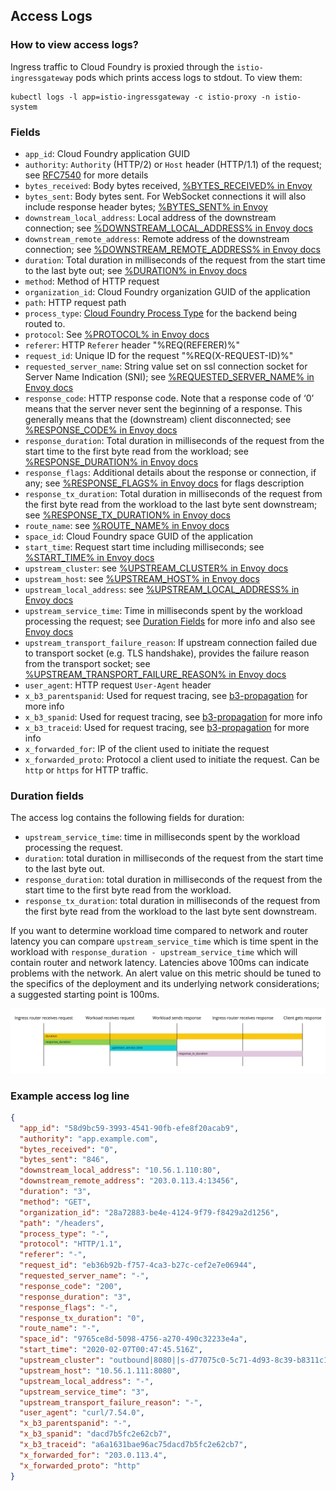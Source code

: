 ## Access Logs

### How to view access logs?

Ingress traffic to Cloud Foundry is proxied through the `istio-ingressgateway` pods which prints access logs to stdout. To view them:

```
kubectl logs -l app=istio-ingressgateway -c istio-proxy -n istio-system
```


### Fields

* `app_id`: Cloud Foundry application GUID
* `authority`: `Authority` (HTTP/2) or `Host` header (HTTP/1.1) of the request; see [RFC7540](https://tools.ietf.org/html/rfc7540#section-8.1.2.3) for more details
* `bytes_received`: Body bytes received, [%BYTES_RECEIVED% in Envoy](https://www.envoyproxy.io/docs/envoy/latest/configuration/observability/access_log.html?highlight=BYTES_RECEIVED)
* `bytes_sent`: Body bytes sent. For WebSocket connections it will also include response header bytes; [%BYTES_SENT% in Envoy](https://www.envoyproxy.io/docs/envoy/latest/configuration/observability/access_log.html?highlight=BYTES_SENT)
* `downstream_local_address`: Local address of the downstream connection; see [%DOWNSTREAM_LOCAL_ADDRESS% in Envoy docs](https://www.envoyproxy.io/docs/envoy/latest/configuration/observability/access_log.html?highlight=DOWNSTREAM_LOCAL_ADDRESS)
* `downstream_remote_address`: Remote address of the downstream connection; see [%DOWNSTREAM_REMOTE_ADDRESS% in Envoy docs](https://www.envoyproxy.io/docs/envoy/latest/configuration/observability/access_log.html?highlight=DOWNSTREAM_REMOTE_ADDRESS)
* `duration`: Total duration in milliseconds of the request from the start time to the last byte out; see [%DURATION% in Envoy docs](https://www.envoyproxy.io/docs/envoy/latest/configuration/observability/access_log.html?highlight=DURATION)
* `method`: Method of HTTP request
* `organization_id`:  Cloud Foundry organization GUID of the application
* `path`: HTTP request path
* `process_type`: [Cloud Foundry Process Type](https://v3-apidocs.cloudfoundry.org/version/3.80.0/index.html#processes) for the backend being routed to.
* `protocol`: See [%PROTOCOL% in Envoy docs](https://www.envoyproxy.io/docs/envoy/latest/configuration/observability/access_log.html?highlight=PROTOCOL)
* `referer`: HTTP `Referer` header "%REQ(REFERER)%"
* `request_id`: Unique ID for the request "%REQ(X-REQUEST-ID)%"
* `requested_server_name`: String value set on ssl connection socket for Server Name Indication (SNI); see [%REQUESTED_SERVER_NAME% in Envoy docs](https://www.envoyproxy.io/docs/envoy/latest/configuration/observability/access_log.html?highlight=REQUESTED_SERVER_NAME)
* `response_code`: HTTP response code. Note that a response code of ‘0’ means that the server never sent the beginning of a response. This generally means that the (downstream) client disconnected; see [%RESPONSE_CODE% in Envoy docs](https://www.envoyproxy.io/docs/envoy/latest/configuration/observability/access_log.html?highlight=RESPONSE_CODE)
* `response_duration`: Total duration in milliseconds of the request from the start time to the first byte read from the workload; see [%RESPONSE_DURATION% in Envoy docs](https://www.envoyproxy.io/docs/envoy/latest/configuration/observability/access_log.html?highlight=RESPONSE_DURATION)
* `response_flags`: Additional details about the response or connection, if any; see [%RESPONSE_FLAGS% in Envoy docs](https://www.envoyproxy.io/docs/envoy/latest/configuration/observability/access_log.html?highlight=RESPONSE_FLAGS) for flags description
* `response_tx_duration`: Total duration in milliseconds of the request from the first byte read from the workload to the last byte sent downstream; see [%RESPONSE_TX_DURATION% in Envoy docs](https://www.envoyproxy.io/docs/envoy/latest/configuration/observability/access_log.html?highlight=RESPONSE_TX_DURATION)
* `route_name`: see [%ROUTE_NAME% in Envoy docs](https://www.envoyproxy.io/docs/envoy/latest/configuration/observability/access_log.html?highlight=ROUTE_NAME)
* `space_id`: Cloud Foundry space GUID of the application
* `start_time`: Request start time including milliseconds; see [%START_TIME% in Envoy docs](https://www.envoyproxy.io/docs/envoy/latest/configuration/observability/access_log.html?highlight=START_TIME)
* `upstream_cluster`: see [%UPSTREAM_CLUSTER% in Envoy docs](https://www.envoyproxy.io/docs/envoy/latest/configuration/observability/access_log.html?highlight=UPSTREAM_CLUSTER)
* `upstream_host`: see [%UPSTREAM_HOST% in Envoy docs](https://www.envoyproxy.io/docs/envoy/latest/configuration/observability/access_log.html?highlight=UPSTREAM_HOST)
* `upstream_local_address`: see [%UPSTREAM_LOCAL_ADDRESS% in Envoy docs](https://www.envoyproxy.io/docs/envoy/latest/configuration/observability/access_log.html?highlight=UPSTREAM_LOCAL_ADDRESS)
* `upstream_service_time`: Time in milliseconds spent by the workload processing the request; see [Duration Fields](#duration-fields) for more info and also see [Envoy docs](https://www.envoyproxy.io/docs/envoy/latest/configuration/http/http_filters/router_filter#x-envoy-upstream-service-time)
* `upstream_transport_failure_reason`: If upstream connection failed due to transport socket (e.g. TLS handshake), provides the failure reason from the transport socket; see [%UPSTREAM_TRANSPORT_FAILURE_REASON% in Envoy docs](https://www.envoyproxy.io/docs/envoy/latest/configuration/observability/access_log.html?highlight=UPSTREAM_TRANSPORT_FAILURE_REASON)
* `user_agent`: HTTP request `User-Agent` header
* `x_b3_parentspanid`: Used for request tracing, see [b3-propagation](https://github.com/openzipkin/b3-propagation) for more info
* `x_b3_spanid`: Used for request tracing, see [b3-propagation](https://github.com/openzipkin/b3-propagation) for more info
* `x_b3_traceid`: Used for request tracing, see [b3-propagation](https://github.com/openzipkin/b3-propagation) for more info
* `x_forwarded_for`: IP of the client used to initiate the request
* `x_forwarded_proto`: Protocol a client used to initiate the request. Can be `http` or `https` for HTTP traffic.

### Duration fields

The access log contains the following fields for duration:

- `upstream_service_time`: time in milliseconds spent by the workload processing the request. 
- `duration`: total duration in milliseconds of the request from the start time to the last byte out.
- `response_duration`: total duration in milliseconds of the request from the start time to the first byte read from the workload.
- `response_tx_duration`: total duration in milliseconds of the request from the first byte read from the workload to the last byte sent downstream.

If you want to determine workload time compared to network and router latency you can compare `upstream_service_time` which 
is time spent in the workload with `response_duration - upstream_service_time` which will contain router and network latency.
Latencies above 100ms can indicate problems with the network. An alert value on this metric should be tuned to the specifics of the deployment and its underlying network considerations; a suggested starting point is 100ms.

![](assets/duration-flamegraph.jpg)

### Example access log line

```json
{
  "app_id": "58d9bc59-3993-4541-90fb-efe8f20acab9",
  "authority": "app.example.com",
  "bytes_received": "0",
  "bytes_sent": "846",
  "downstream_local_address": "10.56.1.110:80",
  "downstream_remote_address": "203.0.113.4:13456",
  "duration": "3",
  "method": "GET",
  "organization_id": "28a72883-be4e-4124-9f79-f8429a2d1256",
  "path": "/headers",
  "process_type": "-",
  "protocol": "HTTP/1.1",
  "referer": "-",
  "request_id": "eb36b92b-f757-4ca3-b27c-cef2e7e06944",
  "requested_server_name": "-",
  "response_code": "200",
  "response_duration": "3",
  "response_flags": "-",
  "response_tx_duration": "0",
  "route_name": "-",
  "space_id": "9765ce8d-5098-4756-a270-490c32233e4a",
  "start_time": "2020-02-07T00:47:45.516Z",
  "upstream_cluster": "outbound|8080||s-d77075c0-5c71-4d93-8c39-b8311c19be5d.cf-workloads.svc.cluster.local",
  "upstream_host": "10.56.1.111:8080",
  "upstream_local_address": "-",
  "upstream_service_time": "3",
  "upstream_transport_failure_reason": "-",
  "user_agent": "curl/7.54.0",
  "x_b3_parentspanid": "-",
  "x_b3_spanid": "dacd7b5fc2e62cb7",
  "x_b3_traceid": "a6a1631bae96ac75dacd7b5fc2e62cb7",
  "x_forwarded_for": "203.0.113.4",
  "x_forwarded_proto": "http"
}
```
